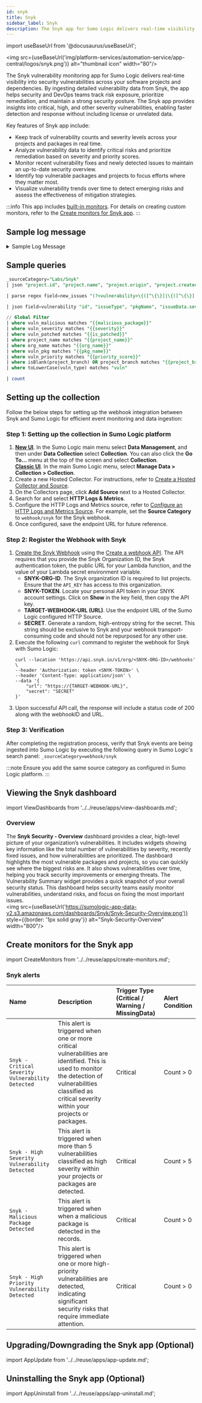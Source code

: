 ```yaml
---
id: snyk
title: Snyk
sidebar_label: Snyk
description: The Snyk app for Sumo Logic delivers real-time visibility into security vulnerabilities across your software projects and dependencies.
---
```


import useBaseUrl from '@docusaurus/useBaseUrl';

<img src={useBaseUrl('img/platform-services/automation-service/app-central/logos/snyk.png')} alt="thumbnail icon" width="80"/>

The Snyk vulnerability monitoring app for Sumo Logic delivers real-time visibility into security vulnerabilities across your software projects and dependencies. By ingesting detailed vulnerability data from Snyk, the app helps security and DevOps teams track risk exposure, prioritize remediation, and maintain a strong security posture. The Snyk app provides insights into critical, high, and other severity vulnerabilities, enabling faster detection and response without including license or unrelated data.

Key features of Snyk app include:

- Keep track of vulnerability counts and severity levels across your projects and packages in real time.
- Analyze vulnerability data to identify critical risks and prioritize remediation based on severity and priority scores.
- Monitor recent vulnerability fixes and newly detected issues to maintain an up-to-date security overview.
- Identify top vulnerable packages and projects to focus efforts where they matter most.
- Visualize vulnerability trends over time to detect emerging risks and assess the effectiveness of mitigation strategies.

:::info
This app includes [built-in monitors](#snyk-alerts). For details on creating custom monitors, refer to the [Create monitors for Snyk app](#create-monitors-for-the-snyk-app).
:::

## Sample log message

<details>
<summary>Sample Log Message</summary>
```json
{
    "project": {
        "id": "6f84372e-0808-43b4-ba1f-c343asd4",
        "name": "devops:docker/hcvault/Dockerfile",
        "created": "2024-11-20T09:35:51.878Z",
        "origin": "github",
        "type": "",
        "readOnly": false,
        "testFrequency": "daily",
        "totalDependencies": 92,
        "issueCountsBySeverity": {
            "low": 0,
            "high": 0,
            "medium": 3,
            "critical": 1
        },
        "imageTag": "latest",
        "imagePlatform": "",
        "imageBaseImage": "ubuntu:latest",
        "lastTestedDate": "2024-11-20T09:35:51.878Z",
        "browseUrl": "https://test_data.com/org/project/6f84372e-0808-43b4-ba1f-c4c7fec0e680",
        "importingUser": null,
        "isMonitored": true,
        "owner": null,
        "tags": [],
        "attributes": {
            "criticality": [],
            "lifecycle": [],
            "environment": []
        },
        "branch": "master"
    },
    "org": {
        "id": "245bda36-e8fd-455c-9f3f-56fedcf81dd4",
        "name": "testdata",
        "slug": "testdata",
        "url": "https://test_data.com/org",
        "group": null,
        "created": "2024-11-20T09:35:51.878Z"
    },
    "group": {
        "id": "2dbf20ff-20d9-4efd-bf45-4e788561707b",
        "name": "test",
        "url": "https://test_data.com/group",
        "created": "2024-11-20T09:35:51.878Z"
    },
    "newIssues": [
        {
            "id": "SNYK-UBUNTU2404-12345",
            "issueType": "vuln",
            "pkgName": "systemd/libsystemd0",
            "pkgVersions": [
                "255.4-1ubuntu8.6",
                "255.4-1ubuntu8.6"
            ],
            "issueData": {
                "id": "SNYK-UBUNTU2404-12345",
                "title": "Race Condition",
                "severity": "critical",
                "url": "https://test_data.com/vuln/SNYK-UBUNTU2404-12345",
                "description": "## NVD Description\n_Note:_ _Versions mentioned in the description apply only to the upstream `systemd` package and not the `systemd` package as distributed by `Ubuntu`._\n_See `How to fix?` for `Ubuntu:24.04` relevant fixed versions and status._\n\",
                "identifiers": {
                    "CVE": [
                        "CVE-2025-4598"
                    ],
                    "CWE": [
                        "CWE-364"
                    ],
                    "ALTERNATIVE": []
                },
                "credit": [
                    ""
                ],
                "exploitMaturity": "no-known-exploit",
                "semver": {
                    "vulnerable": [
                        "*"
                    ]
                },
                "publicationTime": "2024-11-20T09:35:51.878Z",
                "disclosureTime": "2024-11-20T09:35:51.878Z",
                "CVSSv3": "CVSS:3.1/AV:L/AC:H/PR:L/UI:N/S:U/C:H/I:N/A:N",
                "cvssScore": 8.2,
                "cvssDetails": [
                     {
                        "assigner": "Red Hat",
                        "severity": "info",
                        "cvssV3Vector": "CVSS:3.1/AV:L/AC:H/PR:L/UI:N/S:U/C:H/I:N/A:N",
                        "cvssV3BaseScore": 4.7,
                        "modificationTime": "2024-11-20T09:35:51.878Z"
                    }
                ],
                "severities": [
                    {
                        "assigner": "NVD",
                        "cvssVersion": "3.1",
                        "severity": "medium",
                        "vector": "CVSS:3.1/AV:L/AC:H/PR:L/UI:N/S:U/C:H/I:N/A:N",
                        "baseScore": 4.7,
                        "modificationTime": "2024-11-20T09:35:51.878Z"
                    }              
  ],
                "exploitDetails": {
                    "sources": [],
                    "maturityLevels": [
                        {
                            "level": "Not Defined",
                            "format": "CVSSv3"
                        }
                    ]
                },
                "language": "linux",
                "patches": [],
                "nearestFixedInVersion": "",
                "isMaliciousPackage": false
            },
            "isPatched": false,
            "isIgnored": false,
            "fixInfo": {
                "isUpgradable": false,
                "isPinnable": false,
                "isPatchable": false,
                "isFixable": false,
                "isPartiallyFixable": false,
                "nearestFixedInVersion": "",
                "fixedIn": []
            },
            "priorityScore": 50,
            "priority": {
                "score": 149,
                "factors": [
                    {
                        "name": "Package Popularity Score",
                        "description": "Package Popularity Score: 0"
                    }
                ]
            }
        }
    ],
    "removedIssues": [
        {
            "id": "SNYK-UBUNTU2-54782",
            "issueType": "vuln",
            "pkgName": "systemd/libsystemd0",
            "pkgVersions": [
                "255.4-1ubuntu8.6",
            ],
            "issueData": {
                "id": "SNYK-UBUNTU2-54782",
                "title": "Race Condition",
                "severity": "medium",
                "url": "https://test_data.com/vuln/SNYK-UBUNTU2-54782",
                "description": "## NVD Description\n_Note:_ _Versions mentioned in the description apply only to the upstream `systemd` package and not the `systemd` package as distributed by `Ubuntu`._\n_See `How to fix?` for `Ubuntu:24.04` relevant fixed versions and status._\n\nA vulnerability was found in systemd-coredump. This flaw allows an attacker to force a SUID process to crash and replace it with a non-SUID binary to access the original&amp;#39;s privileged process coredump, allowing the attacker to read sensitive data, such as /etc/shadow content, loaded by the original process.\n",
                "identifiers": {
                    "CVE": [
                        "CVE-2025-4598"
                    ],
                    "CWE": [
                        "CWE-364"
                    ],
                    "ALTERNATIVE": []
                },
                "credit": [
                    ""
                ],
                "exploitMaturity": "no-known-exploit",
                "semver": {
                    "vulnerable": [
                        "*"
                    ]
                },
                "publicationTime": "2024-11-20T09:35:51.878Z",
                "disclosureTime": "2024-11-20T09:35:51.878Z",
                "CVSSv3": "CVSS:3.1/AV:L/AC:H/PR:L/UI:N/S:U/C:H/I:N/A:N",
                "cvssScore": 9.2,
                "cvssDetails": [
                    {
                        "assigner": "Red Hat",
                        "severity": "info",
                        "cvssV3Vector": "CVSS:3.1/AV:L/AC:H/PR:L/UI:N/S:U/C:H/I:N/A:N",
                        "cvssV3BaseScore": 4.7,
                        "modificationTime": "2024-11-20T09:35:51.878Z"
                    }
                ],
                "severities": [
                    {
                        "assigner": "NVD",
                        "cvssVersion": "3.1",
                        "severity": "medium",
                        "vector": "CVSS:3.1/AV:L/AC:H/PR:L/UI:N/S:U/C:H/I:N/A:N",
                        "baseScore": 4.7,
                        "modificationTime": "2024-11-20T09:35:51.878Z"
                    }
                ],
                "exploitDetails": {
                    "sources": [],
                    "maturityLevels": [
                        {
                            "level": "Not Defined",
                            "format": "CVSSv3"
                        },
                        {
                            "level": "Not Defined",
                            "format": "CVSSv4"
                        }
                    ]
                },
                "language": "linux",
                "patches": [],
                "nearestFixedInVersion": "",
                "isMaliciousPackage": false
            },
            "isPatched": true,
            "isIgnored": false,
            "fixInfo": {
                "isUpgradable": false,
                "isPinnable": false,
                "isPatchable": false,
                "isFixable": false,
                "isPartiallyFixable": false,
                "nearestFixedInVersion": "",
                "fixedIn": []
            },
            "priorityScore": 800,
            "priority": {
                "score": 149,
                "factors": [
                    {
                        "name": "Transitive dependency",
                        "description": "Transitive dependency: No"
                    }
                ]
            }
        }
    ]
}
```
</details>

## Sample queries

```sql title="Total Vulnerabilities"
_sourceCategory="Labs/Snyk"
| json "project.id", "project.name", "project.origin", "project.created", "project.type", "project.branch", "project.totalDependencies", "project.testFrequency", "project.browseUrl", "org.id", "org.name", "org.url", "org.created", "newIssues", "removedIssues" as project_id, project_name, project_origin, project_created, project_type, project_branch, project_dependencies, project_frequency, project_url, org_id, org_name, org_url, org_created, new_issues, removed_issues nodrop 

| parse regex field=new_issues "(?<vulnerability>\{([^\{\}]|\{([^\{\}]|\{([^\{\}]|\{([^\{\}]|\{([^\{\}]|\{([^\{\}]|\{[^\{\}]*\})*\})*\})*\})*\})*\})*\})" multi

| json field=vulnerability "id", "issueType", "pkgName", "issueData.severity","issueData.title", "issueData.description", "issueData.url", "issueData.publicationTime", "issueData.disclosureTime", "issueData.cvssScore", "issueData.language", "issueData.isMaliciousPackage", "isPatched", "priorityScore" as vuln_id, vuln_type, vuln_pkg, vuln_severity, vuln_title, vuln_description, vuln_url, vuln_publicationtime, vuln_disclosuretime, vuln_cvss, vuln_language, vuln_malicious, vuln_patched, vuln_priority nodrop 

// Global Filter 
| where vuln_malicious matches "{{malicious_package}}"
| where vuln_severity matches "{{severity}}"
| where vuln_patched matches "{{is_patched}}"
| where project_name matches "{{project_name}}"
| where org_name matches "{{org_name}}"
| where vuln_pkg matches "{{pkg_name}}"
| where vuln_priority matches "{{priority_score}}"
| where isBlank(project_branch) OR project_branch matches "{{project_branch}}"
| where toLowerCase(vuln_type) matches "vuln"

| count
```

## Setting up the collection

Follow the below steps for setting up the webhook integration between Snyk and Sumo Logic for efficient event monitoring and data ingestion:

### Step 1: Setting up the collection in Sumo Logic platform

1. [**New UI**](/docs/get-started/sumo-logic-ui). In the Sumo Logic main menu select **Data Management**, and then under **Data Collection** select **Collection**. You can also click the **Go To...** menu at the top of the screen and select **Collection**.<br/>[**Classic UI**](/docs/get-started/sumo-logic-ui-classic). In the main Sumo Logic menu, select **Manage Data > Collection > Collection**. 
1. Create a new Hosted Collector. For instructions, refer to [Create a Hosted Collector and Source](/docs/send-data/hosted-collectors/configure-hosted-collector).
1. On the Collectors page, click **Add Source** next to a Hosted Collector.
1. Search for and select **HTTP Logs & Metrics**.
1. Configure the HTTP Logs and Metrics source, refer to [Configure an HTTP Logs and Metrics Source](/docs/send-data/hosted-collectors/http-source/logs-metrics/#configure-an-httplogs-and-metrics-source). For example, set the **Source Category** to `webhook/snyk` for the Snyk webhook.
1. Once configured, save the endpoint URL for future reference.

### Step 2: Register the Webhook with Snyk

1. [Create the Snyk Webhook](https://docs.snyk.io/snyk-api/using-specific-snyk-apis/webhooks-apis/guides-to-webhooks/how-to-use-snyk-webhooks-to-connect-snyk-to-slack-with-aws-lambda/set-up-the-snyk-webhook) using the [Create a webhook API](https://docs.snyk.io/snyk-api/reference/webhooks-v1#org-orgid-webhooks). The API requires that you provide the Snyk Organization ID, the Snyk authentication token, the public URL for your Lambda function, and the value of your Lambda secret environment variable.
    - **SNYK-ORG-ID**. The Snyk organization ID is required to list projects. Ensure that the `API_KEY` has access to this organization.
    - **SNYK-TOKEN**. Locate your personal API token in your SNYK account settings. Click on **Show** in the key field, then copy the API key.
    - **TARGET-WEBHOOK-URL (URL)**. Use the endpoint URL of the Sumo Logic configured HTTP Source.
    - **SECRET**. Generate a random, high-entropy string for the secret. This string should be exclusive to Snyk and your webhook transport-consuming code and should not be repurposed for any other use.
1. Execute the following `curl` command to register the webhook for Snyk with Sumo Logic:
    ```
    curl --location 'https://api.snyk.io/v1/org/<SNYK-ORG-ID>/webhooks' \
    --header 'Authorization: token <SNYK-TOKEN>' \
    --header 'Content-Type: application/json' \
    --data '{
        "url": "https://{TARGET-WEBHOOK-URL}",
        "secret": "SECRET"
    }'
    ```
1. Upon successful API call, the response will include a status code of 200 along with the webhookID and URL.

### Step 3: Verification

After completing the registration process, verify that Snyk events are being ingested into Sumo Logic by executing the following query in Sumo Logic's search panel:
    ```
    _sourceCategory=webhook/snyk
    ```

:::note
Ensure you add the same source category as configured in Sumo Logic platform.
:::

## Viewing the Snyk dashboard

import ViewDashboards from '../../reuse/apps/view-dashboards.md';

<ViewDashboards/>

### Overview

The **Snyk Security - Overview** dashboard provides a clear, high-level picture of your organization’s vulnerabilities. It includes widgets showing key information like the total number of vulnerabilities by severity, recently fixed issues, and how vulnerabilities are prioritized. The dashboard highlights the most vulnerable packages and projects, so you can quickly see where the biggest risks are. It also shows vulnerabilities over time, helping you track security improvements or emerging threats. The Vulnerability Summary widget provides a quick snapshot of your overall security status. This dashboard helps security teams easily monitor vulnerabilities, understand risks, and focus on fixing the most important issues.<br/><img src={useBaseUrl('https://sumologic-app-data-v2.s3.amazonaws.com/dashboards/Snyk/Snyk-Security-Overview.png')} style={{border: '1px solid gray'}} alt="Snyk-Security-Overview" width="800"/>

## Create monitors for the Snyk app

import CreateMonitors from '../../reuse/apps/create-monitors.md';

<CreateMonitors/>

### Snyk alerts

| Name | Description | Trigger Type (Critical / Warning / MissingData) | Alert Condition | 
|:--|:--|:--|:--|
| `Snyk - Critical Severity Vulnerability Detected` | This alert is triggered when one or more critical vulnerabilities are identified. This is used to monitor the detection of vulnerabilities classified as critical severity within your projects or packages. | Critical | Count > 0 |
| `Snyk - High Severity Vulnerability Detected` | This alert is triggered when more than 5 vulnerabilities classified as high severity within your projects or packages are detected. | Critical | Count > 5 |
| `Snyk - Malicious Package Detected` | This alert is triggered when when a malicious package is detected in the records. | Critical | Count > 0 |
| `Snyk - High Priority Vulnerability Detected` | This alert is triggered when one or more high-priority vulnerabilities are detected, indicating significant security risks that require immediate attention. | Critical | Count > 0 |

## Upgrading/Downgrading the Snyk app (Optional)

import AppUpdate from '../../reuse/apps/app-update.md';

<AppUpdate/>

## Uninstalling the Snyk app (Optional)

import AppUninstall from '../../reuse/apps/app-uninstall.md';

<AppUninstall/>






